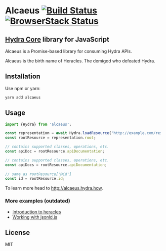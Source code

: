 # Alcaeus [![Build Status](https://travis-ci.org/wikibus/Alcaeus.svg?branch=master)](https://travis-ci.org/wikibus/Alcaeus) [![BrowserStack Status](https://www.browserstack.com/automate/badge.svg?badge_key=QVRBWEUwNTc3eWtQUkFXRkNMRDdZcjdZWWxwMHdCSDV3KzdhN2VSa3lIaz0tLU5LYktmMmZvWk1JWis2aVhEVCtjQUE9PQ==--8ad273bf2d71920e02edadd79043d8862d3f1c2e)](https://www.browserstack.com/automate/public-build/QVRBWEUwNTc3eWtQUkFXRkNMRDdZcjdZWWxwMHdCSDV3KzdhN2VSa3lIaz0tLU5LYktmMmZvWk1JWis2aVhEVCtjQUE9PQ==--8ad273bf2d71920e02edadd79043d8862d3f1c2e)


## [Hydra Core](http://www.hydra-cg.com/spec/latest/core/) library for JavaScript

Alcaeus is a Promise-based library for consuming Hydra APIs.

Alcaeus is the birth name of Heracles. The demigod who defeated Hydra.

## Installation

Use npm or yarn:

``` bash
yarn add alcaeus
```

## Usage

``` js
import {Hydra} from 'alcaeus';

const representation = await Hydra.loadResource('http://example.com/resource');
const rootResource = representation.root;

// contains supported classes, operations, etc.
const apiDoc = rootResource.apiDocumentation;

// contains supported classes, operations, etc.
const apiDocs = rootResource.apiDocumentation;
    
// same as rootResource['@id']
const id = rootResource.id; 
```

To learn more head to http://alcaeus.hydra.how.

### More examples (outdated)

* [Introduction to heracles](http://t-code.pl/blog/2016/04/introducing-heracles/)
* [Working with jsonld.js](http://t-code.pl/blog/2016/04/heracles-compacting-resources/)

## License

MIT

[p1]: https://github.com/github/fetch
[p3]: https://developer.mozilla.org/pl/docs/Web/JavaScript/Reference/Global_Objects/WeakMap
